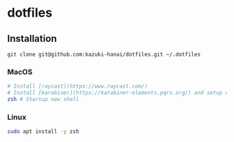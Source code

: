 # dotfiles

## Installation

`git clone git@github.com:kazuki-hanai/dotfiles.git ~/.dotfiles`

### MacOS

```bash
# Install [raycast](https://www.raycast.com/)
# Install [karabiner](https://karabiner-elements.pqrs.org/) and setup config
zsh # Startup new shell
```

### Linux

```bash
sudo apt install -y zsh
```
